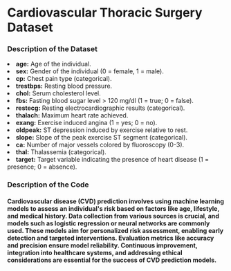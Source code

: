 <h1>Cardiovascular Thoracic Surgery Dataset</h1>

<h3> Description of the Dataset</h3>

<li><b>age:</b> Age of the individual.</li>
        <li><b>sex:</b> Gender of the individual (0 = female, 1 = male).</li>
        <li><b>cp:</b> Chest pain type (categorical).</li>
        <li><b>trestbps:</b> Resting blood pressure.</li>
        <li><b>chol:</b> Serum cholesterol level.</li>
        <li><b>fbs:</b> Fasting blood sugar level &gt; 120 mg/dl (1 = true; 0 = false).</li>
        <li><b>restecg:</b> Resting electrocardiographic results (categorical).</li>
        <li><b>thalach:</b> Maximum heart rate achieved.</li>
        <li><b>exang:</b> Exercise induced angina (1 = yes; 0 = no).</li>
        <li><b>oldpeak:</b> ST depression induced by exercise relative to rest.</li>
        <li><b>slope:</b> Slope of the peak exercise ST segment (categorical).</li>
        <li><b>ca:</b> Number of major vessels colored by fluoroscopy (0-3).</li>
        <li><b>thal:</b> Thalassemia (categorical).</li>
        <li><b>target:</b> Target variable indicating the presence of heart disease (1 = presence; 0 = absence).</li>
<h3> Description of the Code</h3>
<h4> Cardiovascular disease (CVD) prediction involves using machine learning models to assess an individual's risk based on factors like age, lifestyle, and medical history. Data collection from various sources is crucial, and models such as logistic regression or neural networks are commonly used. These models aim for personalized risk assessment, enabling early detection and targeted interventions. Evaluation metrics like accuracy and precision ensure model reliability. Continuous improvement, integration into healthcare systems, and addressing ethical considerations are essential for the success of CVD prediction models.</h4>
